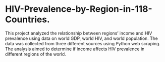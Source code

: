 # HIV-Prevalence-by-Region-in-118-Countries.
This project analyzed the relationship between regions’ income and HIV prevalence using data on world GDP, world HIV, and world population. The data was collected from three different sources using Python web scraping. The analysis aimed to determine if income affects HIV prevalence in different regions of the world.


  
